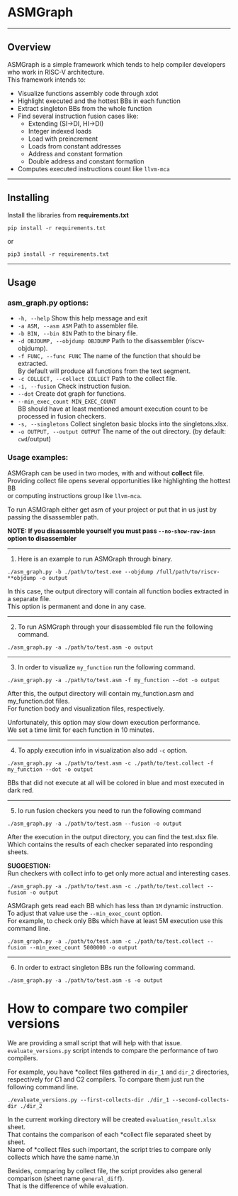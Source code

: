 # ASMGraph

---

## Overview

ASMGraph is a simple framework which tends to help compiler developers who work in RISC-V architecture. \
This framework intends to:

* Visualize functions assembly code through xdot
* Highlight executed and the hottest BBs in each function
* Extract singleton BBs from the whole function
* Find several instruction fusion cases like:
  * Extending (SI->DI, HI->DI)
  * Integer indexed loads
  * Load with preincrement
  * Loads from constant addresses
  * Address and constant formation
  * Double address and constant formation
* Computes executed instructions count like `llvm-mca`


---

## Installing

Install the libraries from **requirements.txt**

```
pip install -r requirements.txt
```

or

```
pip3 install -r requirements.txt
```

---

## Usage

### asm_graph.py options:

* `-h, --help`        Show this help message and exit
* `-a ASM, --asm ASM` Path to assembler file.
* `-b BIN, --bin BIN` Path to the binary file.
* `-d OBJDUMP, --objdump OBJDUMP` Path to the disassembler (riscv-objdump).
* `-f FUNC, --func FUNC` The name of the function that should be extracted. \
                         By default will produce all functions from the text segment.
* `-c COLLECT, --collect COLLECT` Path to the collect file.
* `-i, --fusion`         Check instruction fusion.
* `--dot`                Create dot graph for functions.
* `--min_exec_count MIN_EXEC_COUNT` \
                        BB should have at least mentioned amount execution count to be processed in fusion checkers.
* `-s, --singletons`    Collect singleton basic blocks into the singletons.xlsx.
* `-o OUTPUT, --output OUTPUT` The name of the out directory. (by default: `cwd`/output)


### Usage examples:

ASMGraph can be used in two modes, with and without **collect** file.\
Providing collect file opens several opportunities like highlighting the hottest BB \
or computing instructions group like `llvm-mca`.

To run ASMGraph either get asm of your project or put that in us just by passing the disassembler path.

**NOTE: If you disassemble yourself you must pass `--no-show-raw-insn` option to disassembler**

---

1. Here is an example to run ASMGraph through binary.

```commandline
./asm_graph.py -b ./path/to/test.exe --objdump /full/path/to/riscv-**objdump -o output
```
In this case, the output directory will contain all function bodies extracted in a separate file. \
This option is permanent and done in any case.

---
2. To run ASMGraph through your disassembled file run the following command.

```commandline
./asm_graph.py -a ./path/to/test.asm -o output
```

---

3. In order to visualize `my_function` run the following command.

```commandline
./asm_graph.py -a ./path/to/test.asm -f my_function --dot -o output
```
After this, the output directory will contain my_function.asm and my_function.dot files. \
For function body and visualization files, respectively.

Unfortunately, this option may slow down execution performance. \
We set a time limit for each function in 10 minutes.

---

4. To apply execution info in visualization also add `-c` option.

```commandline
./asm_graph.py -a ./path/to/test.asm -c ./path/to/test.collect -f my_function --dot -o output
```
BBs that did not execute at all will be colored in blue and most executed in dark red.

---

5. Io run fusion checkers you need to run the following command

```commandline
./asm_graph.py -a ./path/to/test.asm --fusion -o output
```

After the execution in the output directory, you can find the test.xlsx file.\
Which contains the results of each checker separated into responding sheets.

**SUGGESTION:**\
Run checkers with collect info to get only more actual and interesting cases.

```commandline
./asm_graph.py -a ./path/to/test.asm -c ./path/to/test.collect --fusion -o output
```

ASMGraph gets read each BB which has less than `1M` dynamic instruction. \
To adjust that value use the `--min_exec_count` option. \
For example, to check only BBs which have at least 5M execution use this command line.

```commandline
./asm_graph.py -a ./path/to/test.asm -c ./path/to/test.collect --fusion --min_exec_count 5000000 -o output
```

---

6. In order to extract singleton BBs run the following command.

```commandline
./asm_graph.py -a ./path/to/test.asm -s -o output
```


# How to compare two compiler versions

We are providing a small script that will help with that issue.\
`evaluate_versions.py` script intends to compare the performance of two compilers.

For example, you have *collect files gathered in `dir_1` and `dir_2` directories, \
respectively for C1 and C2 compilers. To compare them just run the following command line.

```commandline
./evaluate_versions.py --first-collects-dir ./dir_1 --second-collects-dir ./dir_2
```

In the current working directory will be created `evaluation_result.xlsx` sheet.\
That contains the comparison of each *collect file separated sheet by sheet.\
Name of *collect files such important, the script tries to compare only collects which have the same name.\n

Besides, comparing by collect file, the script provides also general comparison (sheet name `general_diff`).\
That is the difference of while evaluation.
